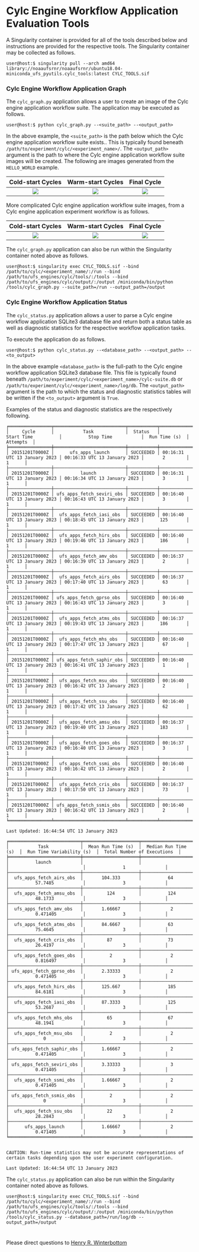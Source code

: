# Cylc Engine Workflow Application Evaluation Tools

A Singularity container is provided for all of the tools described
below and instructions are provided for the respective tools. The
Singularity container may be collected as follows.

~~~
user@host:$ singularity pull --arch amd64 library://noaaufsrnr/noaaufsrnr/ubuntu18.04-miniconda_ufs_pyutils.cylc_tools:latest CYLC_TOOLS.sif
~~~

### Cylc Engine Workflow Application Graph

The `cylc_graph.py` application allows a user to create an image of
the Cylc engine application workflow suite. The application may be
executed as follows.

~~~
user@host:$ python cylc_graph.py --<suite_path> --<output_path>
~~~

In the above example, the `<suite_path>` is the path below which the
Cylc engine application workflow suite exists.. This is typically
found beneath `/path/to/experiment/cylc/<experiment_name>/`. The
`<output_path>` argument is the path to where the Cylc engine
application workflow suite images will be created. The following are
images generated from the `HELLO_WORLD` example.

<div align="center">

| Cold-start Cycles | Warm-start Cycles | Final Cycle | 
| :-------------: | :-------------: | :-------------: |
| ![](.figures/HELLO_WORLD.graph.initial.png) | ![](.figures/HELLO_WORLD.graph.cycling.png) | ![](.figures/HELLO_WORLD.graph.final.png) |

</div>

More complicated Cylc engine application workflow suite images, from a
Cylc engine application experiment workflow is as follows.

<div align="center">

| Cold-start Cycles | Warm-start Cycles | Final Cycle | 
| :-------------: | :-------------: | :-------------: |
| ![](.figures/CYLC_ENGINE.graph.initial.png) | ![](.figures/CYLC_ENGINE.graph.cycling.png) | ![](.figures/CYLC_ENGINE.graph.final.png) |

</div>

The `cylc_graph.py` application can also be run within the Singularity
container noted above as follows.

~~~
user@host:$ singularity exec CYLC_TOOLS.sif --bind /path/to/cylc/<experiment_name/:/run --bind /path/to/ufs_engines/cylc/tools/:/tools --bind  /path/to/ufs_engines/cylc/output/:/output /miniconda/bin/python /tools/cylc_graph.py --suite_path=/run --output_path=/output
~~~

### Cylc Engine Workflow Application Status

The `cylc_status.py` application allows a user to parse a Cylc engine
workflow application SQLite3 database file and return both a status
table as well as diagnostic statistics for the respective workflow
application tasks.

To execute the application do as follows.

~~~
user@host:$ python cylc_status.py --<database_path> --<output_path> --<to_output>
~~~

In the above example `<database_path>` is the full-path to the Cylc
engine workflow application SQLite3 database file. This file is
typically found beneath
`/path/to/experiment/cylc/<experiment_name>/cylc-suite.db` or
`/path/to/experiment/cylc/<experiment_name>/log/db`. The
`<output_path>` argument is the path to which the status and
diagnostic statistics tables will be written if the `<to_output>`
argument is `True`.

Examples of the status and diagnostic statistics are the respectively
following.

~~~
╒════════════════╤═══════════════════════════╤═══════════╤══════════════════════════════╤══════════════════════════════╤════════════════╤════════════╕
│     Cycle      │           Task            │  Status   │          Start Time          │          Stop Time           │  Run Time (s)  │  Attempts  │
╞════════════════╪═══════════════════════════╪═══════════╪══════════════════════════════╪══════════════════════════════╪════════════════╪════════════╡
│ 20151201T0000Z │      ufs_apps_launch      │ SUCCEEDED │ 00:16:31 UTC 13 January 2023 │ 00:16:33 UTC 13 January 2023 │       2        │     1      │
├────────────────┼───────────────────────────┼───────────┼──────────────────────────────┼──────────────────────────────┼────────────────┼────────────┤
│ 20151201T0000Z │          launch           │ SUCCEEDED │ 00:16:31 UTC 13 January 2023 │ 00:16:34 UTC 13 January 2023 │       3        │     1      │
├────────────────┼───────────────────────────┼───────────┼──────────────────────────────┼──────────────────────────────┼────────────────┼────────────┤
│ 20151201T0000Z │ ufs_apps_fetch_seviri_obs │ SUCCEEDED │ 00:16:40 UTC 13 January 2023 │ 00:16:43 UTC 13 January 2023 │       3        │     1      │
├────────────────┼───────────────────────────┼───────────┼──────────────────────────────┼──────────────────────────────┼────────────────┼────────────┤
│ 20151201T0000Z │  ufs_apps_fetch_iasi_obs  │ SUCCEEDED │ 00:16:40 UTC 13 January 2023 │ 00:18:45 UTC 13 January 2023 │      125       │     1      │
├────────────────┼───────────────────────────┼───────────┼──────────────────────────────┼──────────────────────────────┼────────────────┼────────────┤
│ 20151201T0000Z │  ufs_apps_fetch_hirs_obs  │ SUCCEEDED │ 00:16:40 UTC 13 January 2023 │ 00:19:46 UTC 13 January 2023 │      186       │     1      │
├────────────────┼───────────────────────────┼───────────┼──────────────────────────────┼──────────────────────────────┼────────────────┼────────────┤
│ 20151201T0000Z │  ufs_apps_fetch_amv_obs   │ SUCCEEDED │ 00:16:37 UTC 13 January 2023 │ 00:16:39 UTC 13 January 2023 │       2        │     1      │
├────────────────┼───────────────────────────┼───────────┼──────────────────────────────┼──────────────────────────────┼────────────────┼────────────┤
│ 20151201T0000Z │  ufs_apps_fetch_airs_obs  │ SUCCEEDED │ 00:16:37 UTC 13 January 2023 │ 00:17:40 UTC 13 January 2023 │       63       │     1      │
├────────────────┼───────────────────────────┼───────────┼──────────────────────────────┼──────────────────────────────┼────────────────┼────────────┤
│ 20151201T0000Z │ ufs_apps_fetch_gprso_obs  │ SUCCEEDED │ 00:16:40 UTC 13 January 2023 │ 00:16:43 UTC 13 January 2023 │       3        │     1      │
├────────────────┼───────────────────────────┼───────────┼──────────────────────────────┼──────────────────────────────┼────────────────┼────────────┤
│ 20151201T0000Z │  ufs_apps_fetch_atms_obs  │ SUCCEEDED │ 00:16:37 UTC 13 January 2023 │ 00:19:43 UTC 13 January 2023 │      186       │     1      │
├────────────────┼───────────────────────────┼───────────┼──────────────────────────────┼──────────────────────────────┼────────────────┼────────────┤
│ 20151201T0000Z │  ufs_apps_fetch_mhs_obs   │ SUCCEEDED │ 00:16:40 UTC 13 January 2023 │ 00:17:47 UTC 13 January 2023 │       67       │     1      │
├────────────────┼───────────────────────────┼───────────┼──────────────────────────────┼──────────────────────────────┼────────────────┼────────────┤
│ 20151201T0000Z │ ufs_apps_fetch_saphir_obs │ SUCCEEDED │ 00:16:40 UTC 13 January 2023 │ 00:16:41 UTC 13 January 2023 │       1        │     1      │
├────────────────┼───────────────────────────┼───────────┼──────────────────────────────┼──────────────────────────────┼────────────────┼────────────┤
│ 20151201T0000Z │  ufs_apps_fetch_msu_obs   │ SUCCEEDED │ 00:16:40 UTC 13 January 2023 │ 00:16:42 UTC 13 January 2023 │       2        │     1      │
├────────────────┼───────────────────────────┼───────────┼──────────────────────────────┼──────────────────────────────┼────────────────┼────────────┤
│ 20151201T0000Z │  ufs_apps_fetch_ssu_obs   │ SUCCEEDED │ 00:16:40 UTC 13 January 2023 │ 00:17:42 UTC 13 January 2023 │       62       │     1      │
├────────────────┼───────────────────────────┼───────────┼──────────────────────────────┼──────────────────────────────┼────────────────┼────────────┤
│ 20151201T0000Z │  ufs_apps_fetch_amsu_obs  │ SUCCEEDED │ 00:16:37 UTC 13 January 2023 │ 00:19:40 UTC 13 January 2023 │      183       │     1      │
├────────────────┼───────────────────────────┼───────────┼──────────────────────────────┼──────────────────────────────┼────────────────┼────────────┤
│ 20151201T0000Z │  ufs_apps_fetch_goes_obs  │ SUCCEEDED │ 00:16:37 UTC 13 January 2023 │ 00:16:40 UTC 13 January 2023 │       3        │     1      │
├────────────────┼───────────────────────────┼───────────┼──────────────────────────────┼──────────────────────────────┼────────────────┼────────────┤
│ 20151201T0000Z │  ufs_apps_fetch_ssmi_obs  │ SUCCEEDED │ 00:16:40 UTC 13 January 2023 │ 00:16:42 UTC 13 January 2023 │       2        │     1      │
├────────────────┼───────────────────────────┼───────────┼──────────────────────────────┼──────────────────────────────┼────────────────┼────────────┤
│ 20151201T0000Z │  ufs_apps_fetch_cris_obs  │ SUCCEEDED │ 00:16:37 UTC 13 January 2023 │ 00:17:50 UTC 13 January 2023 │       73       │     1      │
├────────────────┼───────────────────────────┼───────────┼──────────────────────────────┼──────────────────────────────┼────────────────┼────────────┤
│ 20151201T0000Z │ ufs_apps_fetch_ssmis_obs  │ SUCCEEDED │ 00:16:40 UTC 13 January 2023 │ 00:16:42 UTC 13 January 2023 │       2        │     1      │
╘════════════════╧═══════════════════════════╧═══════════╧══════════════════════════════╧══════════════════════════════╧════════════════╧════════════╛

Last Updated: 16:44:54 UTC 13 January 2023
~~~

~~~
╒═══════════════════════════╤═════════════════════╤═══════════════════════╤════════════════════════════╤══════════════════════════════╕
│           Task            │  Mean Run Time (s)  │  Median Run Time (s)  │  Run Time Variability (s)  │  Total Number of Executions  │
╞═══════════════════════════╪═════════════════════╪═══════════════════════╪════════════════════════════╪══════════════════════════════╡
│          launch           │                     │                       │                            │              1               │
├───────────────────────────┼─────────────────────┼───────────────────────┼────────────────────────────┼──────────────────────────────┤
│  ufs_apps_fetch_airs_obs  │       104.333       │          64           │          57.7485           │              3               │
├───────────────────────────┼─────────────────────┼───────────────────────┼────────────────────────────┼──────────────────────────────┤
│  ufs_apps_fetch_amsu_obs  │         124         │          124          │          48.1733           │              3               │
├───────────────────────────┼─────────────────────┼───────────────────────┼────────────────────────────┼──────────────────────────────┤
│  ufs_apps_fetch_amv_obs   │       1.66667       │           2           │          0.471405          │              3               │
├───────────────────────────┼─────────────────────┼───────────────────────┼────────────────────────────┼──────────────────────────────┤
│  ufs_apps_fetch_atms_obs  │       84.6667       │          63           │          75.4645           │              3               │
├───────────────────────────┼─────────────────────┼───────────────────────┼────────────────────────────┼──────────────────────────────┤
│  ufs_apps_fetch_cris_obs  │         87          │          73           │          26.4197           │              3               │
├───────────────────────────┼─────────────────────┼───────────────────────┼────────────────────────────┼──────────────────────────────┤
│  ufs_apps_fetch_goes_obs  │          2          │           2           │          0.816497          │              3               │
├───────────────────────────┼─────────────────────┼───────────────────────┼────────────────────────────┼──────────────────────────────┤
│ ufs_apps_fetch_gprso_obs  │       2.33333       │           2           │          0.471405          │              3               │
├───────────────────────────┼─────────────────────┼───────────────────────┼────────────────────────────┼──────────────────────────────┤
│  ufs_apps_fetch_hirs_obs  │       125.667       │          185          │          84.6181           │              3               │
├───────────────────────────┼─────────────────────┼───────────────────────┼────────────────────────────┼──────────────────────────────┤
│  ufs_apps_fetch_iasi_obs  │       87.3333       │          125          │          53.2687           │              3               │
├───────────────────────────┼─────────────────────┼───────────────────────┼────────────────────────────┼──────────────────────────────┤
│  ufs_apps_fetch_mhs_obs   │         65          │          67           │          48.1941           │              3               │
├───────────────────────────┼─────────────────────┼───────────────────────┼────────────────────────────┼──────────────────────────────┤
│  ufs_apps_fetch_msu_obs   │          2          │           2           │             0              │              3               │
├───────────────────────────┼─────────────────────┼───────────────────────┼────────────────────────────┼──────────────────────────────┤
│ ufs_apps_fetch_saphir_obs │       1.66667       │           2           │          0.471405          │              3               │
├───────────────────────────┼─────────────────────┼───────────────────────┼────────────────────────────┼──────────────────────────────┤
│ ufs_apps_fetch_seviri_obs │       3.33333       │           3           │          0.471405          │              3               │
├───────────────────────────┼─────────────────────┼───────────────────────┼────────────────────────────┼──────────────────────────────┤
│  ufs_apps_fetch_ssmi_obs  │       1.66667       │           2           │          0.471405          │              3               │
├───────────────────────────┼─────────────────────┼───────────────────────┼────────────────────────────┼──────────────────────────────┤
│ ufs_apps_fetch_ssmis_obs  │          2          │           2           │             0              │              3               │
├───────────────────────────┼─────────────────────┼───────────────────────┼────────────────────────────┼──────────────────────────────┤
│  ufs_apps_fetch_ssu_obs   │         22          │           2           │          28.2843           │              3               │
├───────────────────────────┼─────────────────────┼───────────────────────┼────────────────────────────┼──────────────────────────────┤
│      ufs_apps_launch      │       1.66667       │           2           │          0.471405          │              3               │
╘═══════════════════════════╧═════════════════════╧═══════════════════════╧════════════════════════════╧══════════════════════════════╛


CAUTION: Run-time statistics may not be accurate representations of certain tasks depending upon the user experiment configuration.

Last Updated: 16:44:54 UTC 13 January 2023
~~~

The `cylc_status.py` application can also be run within the Singularity
container noted above as follows.

~~~
user@host:$ singularity exec CYLC_TOOLS.sif --bind /path/to/cylc/<experiment_name/:/run --bind /path/to/ufs_engines/cylc/tools/:/tools --bind  /path/to/ufs_engines/cylc/output/:/output /miniconda/bin/python /tools/cylc_status.py --database_path=/run/log/db --output_path=/output
~~~

#

Please direct questions to [Henry
R. Winterbottom](mailto:henry.winterbottom@noaa.gov?subject=[UFS-Engines)